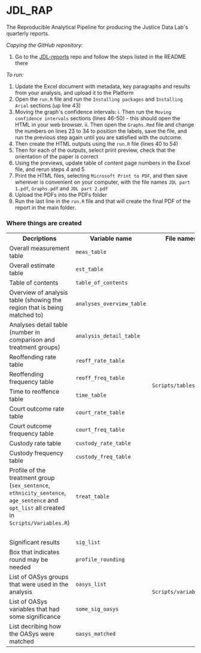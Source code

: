 # JDL_RAP

The Reproducible Analytical Pipeline for producing the Justice Data Lab's quarterly reports.

*Copying the GitHub repository:*

1. Go to the [JDL-reports](https://github.com/moj-analytical-services/JDL-reports) repo and follow the steps listed in the README there


*To run:*  

1.	Update the Excel document with metadata, key paragraphs and results from your analysis, and upload it to the Platform
2.	Open the `run.R` file and run the `Installing packages` and `Installing Arial` sections (up line 43) 
3.	Moving the graph's confidence intervals:
i.	Then run the `Moving confidence intervals` sections (lines 46-50) - this should open the HTML in your web browser.
ii.	Then open the `Graphs.Rmd` file and change the numbers on lines 23 to 34 to position the labels, save the file, and run the previous step again until you are satisfied with the outcome.
4.	Then create the HTML outputs using the `run.R` file (lines 40 to 54)
5.	Then for each of the outputs, select print preview, check that the orientation of the paper is correct 
6.	Using the previews, update table of content page numbers in the Excel file, and rerun steps 4 and 5
7.	Print the HTML files, selecting `Microsoft Print to PDF`, and then save wherever is convenient on your computer, with the file names `JDL part 1.pdf`, `Graphs.pdf` and `JDL part 2.pdf`
8.	Upload the PDFs into the PDFs folder
9.	Run the last line in the `run.R` file and that will create the final PDF of the report in the main folder.

### Where things are created

<table>
<tr><th>Decriptions</th><th>Variable name</th><th>File names</th></tr>
<tr><td>Overall measurement table </td><td> <code>meas_table</code></td> <td rowspan = "13"><code>Scripts/tables.R</code></td></tr>
<tr><td>Overall estimate table</td><td> <code>est_table</code></td></tr>
<tr><td>Table of contents</td><td><code>table_of_contents</code></td></tr>
<tr><td>Overview of analysis table (showing the region that is being matched to) </td><td><code>analyses_overview_table</code> </td></tr>
<tr><td>Analyses detail table (number in comparison and treatment groups)</td><td><code>analysis_detail_table</code> </td></tr>
<tr><td>Reoffending rate table </td><td><code>reoff_rate_table</code> </td></tr>
<tr><td>Reoffending frequency table </td><td><code>reoff_freq_table</code> </td></tr>
<tr><td>Time to reoffence table </td><td><code>time_table</code> </td></tr>
<tr><td>Court outcome rate table </td><td><code>court_rate_table</code> </td></tr>
<tr><td>Court outcome frequency table</td><td> <code>court_freq_table</code> </td></tr>
<tr><td>Custody rate table </td><td><code>custody_rate_table</code> </td></tr>
<tr><td>Custody frequency table </td><td><code>custody_freq_table</code> </td></tr>
<tr><td>Profile of the treatment group (<code>sex_sentence</code>, <code>ethnicity_sentence</code>, <code>age_sentence</code> and <code>opt_list</code> all created in <code>Scripts/Variables.R</code>)</td><td> <code>treat_table </code> </td></tr>
<tr><td colspan = "3">&nbsp;</td></tr>

<tr><td> Significant results</td><td> <code>sig_list<code></td><td rowspan = "5"><code>Scripts/variables.R</code></td></tr>
<tr><td> Box that indicates round may be needed </td><td> <code>profile_rounding</code></td></tr>
<tr><td> List of OASys groups that were used in the analysis </td><td> <code>oasys_list</code></td></tr>
<tr><td> List of OASys variables that had some significance </td><td> <code>some_sig_oasys</code></td></tr>
<tr><td> List decribing how the OASys were matched </td><td> <code>oasys_matched</code></td></tr>
</table>
